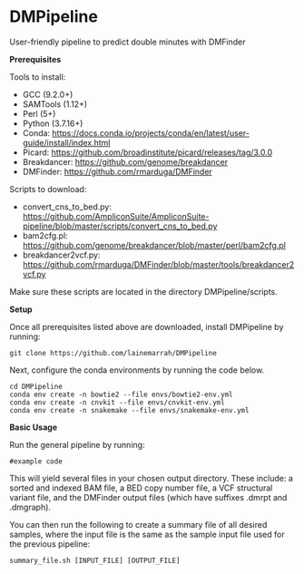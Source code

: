 # DMPipeline
User-friendly pipeline to predict double minutes with DMFinder

**Prerequisites**

Tools to install:
* GCC (9.2.0+)
* SAMTools (1.12+)
* Perl (5+)
* Python (3.7.16+)
* Conda: https://docs.conda.io/projects/conda/en/latest/user-guide/install/index.html
* Picard: https://github.com/broadinstitute/picard/releases/tag/3.0.0
* Breakdancer: https://github.com/genome/breakdancer
* DMFinder: https://github.com/rmarduga/DMFinder

Scripts to download:
* convert_cns_to_bed.py: https://github.com/AmpliconSuite/AmpliconSuite-pipeline/blob/master/scripts/convert_cns_to_bed.py
* bam2cfg.pl: https://github.com/genome/breakdancer/blob/master/perl/bam2cfg.pl
* breakdancer2vcf.py: https://github.com/rmarduga/DMFinder/blob/master/tools/breakdancer2vcf.py

Make sure these scripts are located in the directory DMPipeline/scripts.

**Setup**

Once all prerequisites listed above are downloaded, install DMPipeline by running:
```
git clone https://github.com/lainemarrah/DMPipeline
```

Next, configure the conda environments by running the code below. 
```
cd DMPipeline
conda env create -n bowtie2 --file envs/bowtie2-env.yml
conda env create -n cnvkit --file envs/cnvkit-env.yml
conda env create -n snakemake --file envs/snakemake-env.yml
```

**Basic Usage**

Run the general pipeline by running:
```
#example code
```
This will yield several files in your chosen output directory. These include: a sorted and indexed BAM file, a BED copy number file, a VCF structural variant file, and the DMFinder output files (which have suffixes .dmrpt and .dmgraph). 

You can then run the following to create a summary file of all desired samples, where the input file is the same as the sample input file used for the previous pipeline:
```
summary_file.sh [INPUT_FILE] [OUTPUT_FILE]
```
